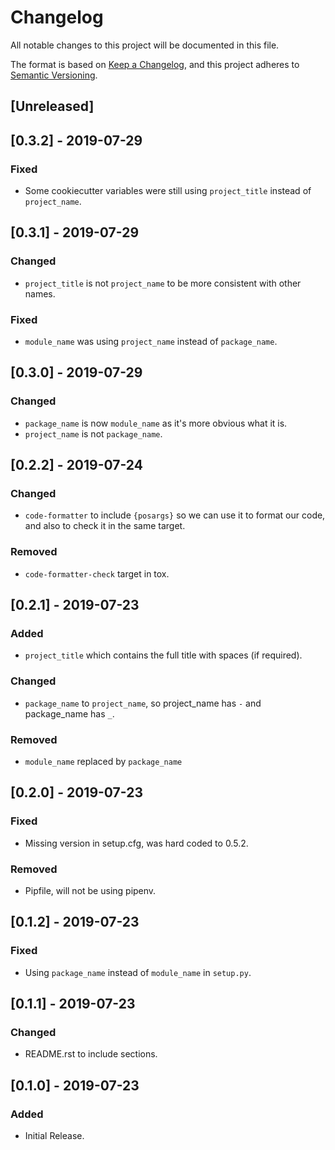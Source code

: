 # Changelog

All notable changes to this project will be documented in this file.

The format is based on [Keep a Changelog](https://keepachangelog.com/en/1.0.0/),
and this project adheres to [Semantic Versioning](https://semver.org/spec/v2.0.0.html).

## [Unreleased]

## [0.3.2] - 2019-07-29
### Fixed
- Some cookiecutter variables were still using `project_title` instead of `project_name`.

## [0.3.1] - 2019-07-29
### Changed
- `project_title` is not `project_name` to be more consistent with other names.

### Fixed
- `module_name` was using `project_name` instead of `package_name`.

## [0.3.0] - 2019-07-29
### Changed
- `package_name` is now `module_name` as it's more obvious what it is.
- `project_name` is not `package_name`.

## [0.2.2] - 2019-07-24
### Changed
- `code-formatter` to include `{posargs}` so we can use it to format our code, and also to check it in the same target.

### Removed
- `code-formatter-check` target in tox.

## [0.2.1] - 2019-07-23
### Added
- `project_title` which contains the full title with spaces (if required).

### Changed
- `package_name` to `project_name`, so project_name has `-` and package_name has `_`.

### Removed
- `module_name` replaced by `package_name`


## [0.2.0] - 2019-07-23
### Fixed
- Missing version in setup.cfg, was hard coded to 0.5.2.

### Removed
- Pipfile, will not be using pipenv.

## [0.1.2] - 2019-07-23
### Fixed
- Using `package_name` instead of `module_name` in `setup.py`.

## [0.1.1] - 2019-07-23
### Changed
- README.rst to include sections.

## [0.1.0] - 2019-07-23
### Added
- Initial Release. 
